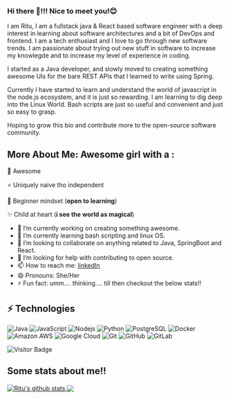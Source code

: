 ### Hi there 👋!!! Nice to meet you!😊

I am Ritu, I am a fullstack java & React based software engineer with a deep interest in learning about software architectures and a bit of DevOps and frontend. I am a tech enthusiast and I love to go through new software trends.
I am passionate about trying out new stuff in software to increase my knowlegde and to increase my level of experience in coding.

I started as a Java developer, and slowly moved to creating something awesome UIs for the bare REST APIs that I learned to write using Spring.

Currently I have started to learn and understand the world of javascript in the node.js ecosystem, and it is just so rewarding.
I am learning to dig deep into the Linux World. Bash scripts are just so useful and convenient and just so easy to grasp.

Hoping to grow this bio and contribute more to the open-source software community.

## More About Me: Awesome girl with a :

:purple_heart: Awesome

:star: Uniquely naive tho independent

:apple: Beginner mindset (**open to learning**)

:sparkles: Child at heart (**i see the world as magical**)


- 🔭 I’m currently working on creating something awesome.
- 🌱 I’m currently learning bash scripting and linux OS.
- 👯 I’m looking to collaborate on anything related to Java, SpringBoot and React.
- 🤔 I’m looking for help with contributing to open source.
- 📫 How to reach me: [linkedIn](https://www.linkedin.com/in/ritu-chimaniya-5546ab120/)
- 😄 Pronouns: She/Her
- ⚡ Fun fact: umm.... thinking.... till then checkout the below stats!!

## ⚡ Technologies

![Java](https://img.shields.io/badge/-java-E34A86?style=flat-square&logo=java)
![JavaScript](https://img.shields.io/badge/-JavaScript-black?style=flat-square&logo=javascript)
![Nodejs](https://img.shields.io/badge/-Nodejs-black?style=flat-square&logo=Node.js)
![Python](https://img.shields.io/badge/-Python-black?style=flat-square&logo=Python)
![PostgreSQL](https://img.shields.io/badge/-PostgreSQL-336791?style=flat-square&logo=postgresql)
![Docker](https://img.shields.io/badge/-Docker-black?style=flat-square&logo=docker)
![Amazon AWS](https://img.shields.io/badge/Amazon%20AWS-232F3E?style=flat-square&logo=amazon-aws)
![Google Cloud](https://img.shields.io/badge/Google%20Cloud-black?style=flat-square&logo=google-cloud)
![Git](https://img.shields.io/badge/-Git-black?style=flat-square&logo=git)
![GitHub](https://img.shields.io/badge/-GitHub-181717?style=flat-square&logo=github)
![GitLab](https://img.shields.io/badge/-GitLab-FCA121?style=flat-square&logo=gitlab)

![Visitor Badge](https://visitor-badge.laobi.icu/badge?page_id=sanket0612.sanket0612)

## Some stats about me!!

<a href="https://github.com/anuraghazra/github-readme-stats">
  <img align="center" src="https://github-readme-stats.vercel.app/api?username=ritu0003&show_icons=true&include_all_commits=true&theme=dark" alt="Ritu's github stats" />
</a>
<a href="https://github.com/anuraghazra/github-readme-stats">
  <!-- Change the `github-readme-stats.anuraghazra1.vercel.app` to `github-readme-stats.vercel.app`  -->
  <img align="center" src="https://github-readme-stats.vercel.app/api/top-langs/?username=ritu0003&layout=compact&theme=dark" />
</a>
